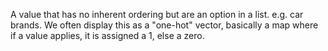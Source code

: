 A value that has no inherent ordering but are an option in a list. e.g. car brands. 
We often display this as a "one-hot" vector, basically a map where if a value applies, it is assigned a 1, else a zero. 